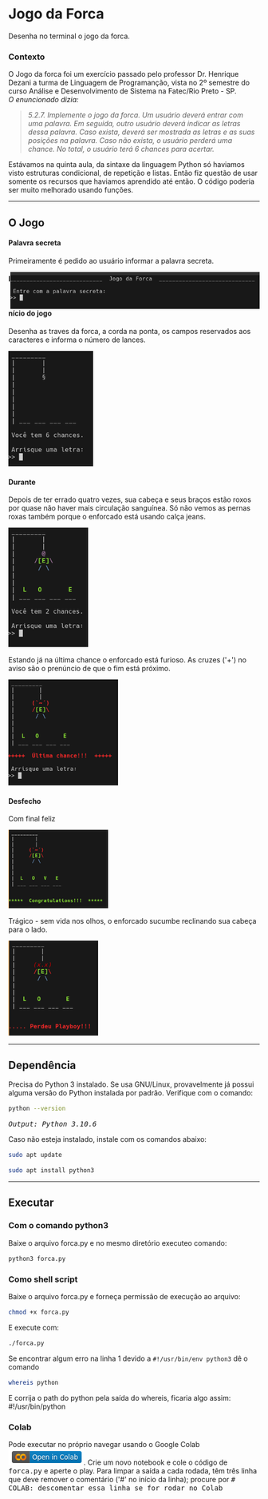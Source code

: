 # Jogo da Forca
Desenha no terminal o jogo da forca.

### Contexto

O Jogo da forca foi um exercício passado pelo professor Dr. Henrique Dezani a turma de Linguagem de Programanção, vista no 2º semestre do curso Análise e Desenvolvimento de Sistema na Fatec/Rio Preto - SP.
<br>
_O enuncionado dizia:_
> _5.2.7. Implemente o jogo da forca. Um usuário deverá entrar com uma palavra. Em seguida, outro usuário deverá indicar as letras dessa palavra. Caso exista, deverá ser mostrada as letras e as suas posições na palavra. Caso não exista, o usuário perderá uma chance. No total, o usuário terá 6 chances para acertar._

Estávamos na quinta aula, da sintaxe da linguagem Python só haviamos visto estruturas condicional, de repetição e listas. Então fiz questão de usar somente os recursos que haviamos aprendido até então. O código poderia ser muito melhorado usando funções.



---
## O Jogo

#### Palavra secreta
Primeiramente é pedido ao usuário informar a palavra secreta.

<img width="500px" style="float: right;" src="https://github.com/earmarques/jogo-forca/blob/main/images/forca-input.png"></img>

#### Início do jogo
Desenha as traves da forca, a corda na ponta, os campos reservados aos caracteres e informa o número de lances.

<img width="170px" src="https://github.com/earmarques/jogo-forca/blob/main/images/forca-begin.png"></img>

#### Durante
Depois de ter errado quatro vezes, sua cabeça e seus braços estão roxos por quase não haver mais circulação sanguínea. Só não vemos as pernas roxas também porque o enforcado está usando calça jeans.

<img width="160px" src="https://github.com/earmarques/jogo-forca/blob/main/images/forca-2chance.png"></img>

Estando já na última chance o enforcado está furioso. As cruzes ('+') no aviso são o prenúncio de que o fim está próximo.

<img width="220px" src="https://github.com/earmarques/jogo-forca/blob/main/images/forca-lastchance.png"></img>

#### Desfecho
Com final feliz

<img width="200px" src="https://github.com/earmarques/jogo-forca/blob/main/images/forca-winner.png"></img>

Trágico - sem vida nos olhos, o enforcado sucumbe reclinando sua cabeça para o lado.

<img  width="180px" src="https://github.com/earmarques/jogo-forca/blob/main/images/forca-dead.png"></img>


---

## Dependência
Precisa do Python 3 instalado. Se usa GNU/Linux, provavelmente já possui alguma versão do Python instalada por padrão.
Verifique com o comando:
```sh
python --version
```
<kbd>_Output: Python 3.10.6_</kbd>

Caso não esteja instalado, instale com os comandos abaixo:
```sh
sudo apt update
```
```sh
sudo apt install python3
```

---

## Executar

### Com o comando python3
Baixe o arquivo forca.py e no mesmo diretório executeo comando:

```sh
python3 forca.py
```
### Como shell script
Baixe o arquivo forca.py e forneça permissão de execução ao arquivo:

```sh
chmod +x forca.py
```
E execute com:
```sh
./forca.py
```

Se encontrar algum erro na linha 1 devido a `#!/usr/bin/env python3` dê o comando 
```sh
whereis python
```
E corrija o path do python pela saída do whereis, ficaria algo assim: #!/usr/bin/python


### Colab
Pode executar no próprio navegar usando o Google Colab <a href="https://colab.research.google.com/"><img src="https://github.com/earmarques/jogo-forca/blob/main/images/forca-colab.png" alt="Google Colab" title="Google Colab"></a>. Crie um novo notebook e cole o código de <kbd>forca.py</kbd> e aperte o play.
Para limpar a saída a cada rodada, têm três linha que deve remover o comentário ('#' no início da linha); procure por <kbd># COLAB: descomentar essa linha se for rodar no Colab</kbd> 



